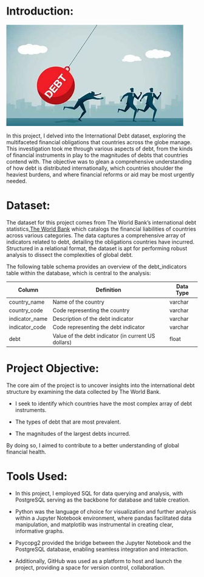 # Introduction:

![image](image-1.png)

In this project, I delved into the International Debt dataset, exploring the multifaceted financial obligations that countries across the globe manage. This investigation took me  through various aspects of debt, from the kinds of financial instruments in play to the magnitudes of debts that countries contend with. The objective was to glean a comprehensive understanding of how debt is distributed internationally, which countries shoulder the heaviest burdens, and where financial reforms or aid may be most urgently needed.

# Dataset:

The dataset for this project comes from The World Bank’s international debt statistics,[The World Bank](https://www.worldbank.org/en/home) which catalogs the financial liabilities of countries across various categories. The data captures a comprehensive array of indicators related to debt, detailing the obligations countries have incurred. Structured in a relational format, the dataset is apt for performing robust analysis to dissect the complexities of global debt.

The following table schema provides an overview of the debt_indicators table within the database, which is central to the analysis:

| Column         | Definition                               | Data Type |
|----------------|------------------------------------------|-----------|
| country_name   | Name of the country                      | varchar   |
| country_code   | Code representing the country            | varchar   |
| indicator_name | Description of the debt indicator        | varchar   |
| indicator_code | Code representing the debt indicator     | varchar   |
| debt           | Value of the debt indicator (in current US dollars) | float     |


# Project Objective:

The core aim of the project is to uncover insights into the international debt structure by examining the data collected by The World Bank. 

- I seek to identify which countries have the most complex array of debt instruments.

- The types of debt that are most prevalent.

- The magnitudes of the largest debts incurred.

 By doing so, I aimed to contribute to a better understanding of global financial health.


# Tools Used:

- In this project, I employed SQL for data querying and analysis, with PostgreSQL serving as the backbone for database and table creation. 

- Python was the language of choice for visualization and further analysis within a Jupyter Notebook environment, where pandas facilitated data manipulation, and matplotlib was instrumental in creating clear, informative graphs. 

- Psycopg2 provided the bridge between the Jupyter Notebook and the PostgreSQL database, enabling seamless integration and interaction. 

- Additionally, GitHub was used as a platform to host and launch the project, providing a space for version control, collaboration.


